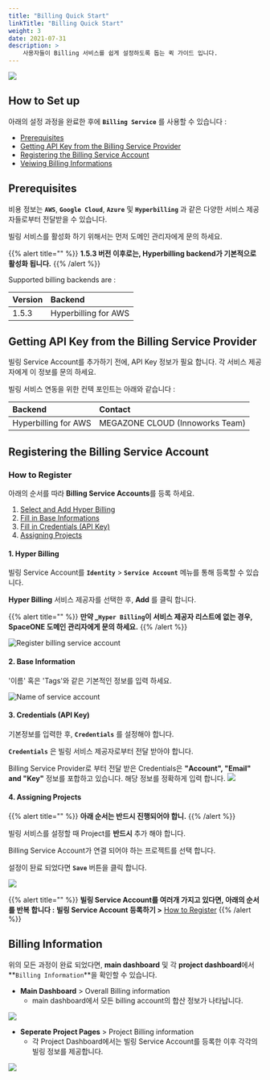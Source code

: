 ```yaml
---
title: "Billing Quick Start"
linkTitle: "Billing Quick Start"
weight: 3
date: 2021-07-31
description: >
    사용자들이 Billing 서비스를 쉽게 설정하도록 돕는 퀵 가이드 입니다. 
---
```



![](/docs/guides/admin_guide/getting-started/billing_quick_start_img/billing_quick_start_img_01.png)


## How to Set up

아래의 설정 과정을 완료한 후에 **`Billing Service`** 를 사용할 수 있습니다 :

* [Prerequisites](#prerequisites)
* [Getting API Key from the Billing Service Provider](#getting-api-key-from-the-billing-service-provider)
* [Registering the Billing Service Account](#registering-the-billing-service-account)
* [Veiwing Billing Informations](#billing-information)




## Prerequisites

비용 정보는 **`AWS`**, **`Google Cloud`**, **`Azure`** 및 **`Hyperbilling`** 과 같은 다양한 서비스 제공자들로부터 전달받을 수 있습니다.

빌링 서비스를 활성화 하기 위해서는 먼저 도메인 관리자에게 문의 하세요.

{{% alert title="" %}}
**1.5.3 버전 이후로는, Hyperbilling backend가 기본적으로 활성화 됩니다.**
{{% /alert %}}


Supported billing backends are :

| Version | Backend |
| :--- | :--- |
| 1.5.3 | Hyperbilling for AWS |


## Getting API Key from the Billing Service Provider
 
빌링 Service Account를 추가하기 전에, API Key 정보가 필요 합니다.
각 서비스 제공자에게 이 정보를 문의 하세요.

빌링 서비스 연동을 위한 컨텍 포인트는 아래와 같습니다 : 

| Backend | Contact |
| :--- | :--- |
| Hyperbilling for AWS | MEGAZONE CLOUD \(Innoworks Team\) |


## Registering the Billing Service Account

### How to Register

아래의 순서를 따라 **Billing Service Accounts**를 등록 하세요.

1. [Select and Add Hyper Billing](#1-hyper-billing)
2. [Fill in Base Informations](#2-base-information)
3. [Fill in Credentials \(API Key\)](#3-credentials-api-key)
4. [Assigning Projects](#4-assigning-projects)


#### 1. Hyper Billing

빌링 Service Account를 **`Identity`** > **`Service Account`** 메뉴를 통해 등록할 수 있습니다.

**Hyper Billing** 서비스 제공자를 선택한 후, **Add** 를 클릭 합니다.

{{% alert title="" %}}
**만약 _`Hyper Billing`이 서비스 제공자 리스트에 없는 경우, SpaceONE 도메인 관리자에게 문의 하세요.**
{{% /alert %}}

![Register billing service account](/docs/guides/admin_guide/getting-started/billing_quick_start_img/billing_quick_start_img_02.png)


#### 2. Base Information
'이름' 혹은 'Tags'와 같은 기본적인 정보를 입력 하세요.

![Name of service account](/docs/guides/admin_guide/getting-started/billing_quick_start_img/billing_quick_start_img_03.png)


#### 3. Credentials \(API Key\)

기본정보를 입력한 후, **`Credentials`** 를 설정해야 합니다.

**`Credentials`** 은 빌링 서비스 제공자로부터 전달 받아야 합니다.

Billing Service Provider로 부터 전달 받은 Credentials은 **"Account", "Email" and "Key"** 정보를 포합하고 있습니다. 해당 정보를 정확하게 입력 합니다.
![](/docs/guides/admin_guide/getting-started/billing_quick_start_img/billing_quick_start_img_04.png)


#### 4. Assigning Projects

{{% alert title="" %}}
**아래 순서는 반드시 진행되어야 합니.**
{{% /alert %}}

빌링 서비스를 설정할 때 Project를 **반드시** 추가 해야 합니다. 

Billing Service Account가 연결 되어야 하는 프로젝트를 선택 합니다.

설정이 돤료 되었다면 **`Save`** 버튼을 클릭 합니다.

![](/docs/guides/admin_guide/getting-started/billing_quick_start_img/billing_quick_start_img_05.png)

{{% alert title="" %}}
**빌링 Service Account를 여러개 가지고 있다면, 아래의 순서를 반복 합니다 :**
**빌링 Service Account 등록하기 >** [How to Register](#how-to-register)
{{% /alert %}}


## Billing Information
 
위의 모든 과정이 완료 되었다면,
**main dashboard** 및 각 **project dashboard**에서 **`Billing Information`**을 확인할 수 있습니다. 

* **Main Dashboard** > Overall Billing information
    * main dashboard에서 모든 billing account의 합산 정보가 나타납니다.

![](/docs/guides/admin_guide/getting-started/billing_quick_start_img/billing_quick_start_img_06.png)


* **Seperate Project Pages** > Project Billing information
    * 각 Project Dashboard에서는 빌링 Service Account를 등록한 이후 각각의 빌링 정보를 제공합니다. 

![](/docs/guides/admin_guide/getting-started/billing_quick_start_img/billing_quick_start_img_07.png)

